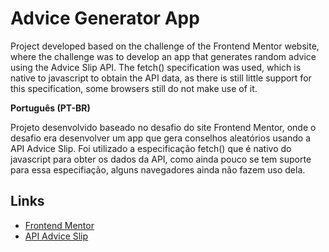 # Advice Generator App

Project developed based on the challenge of the Frontend Mentor website, where the challenge was to develop an app that generates random advice using the Advice Slip API. The fetch() specification was used, which is native to javascript to obtain the API data, as there is still little support for this specification, some browsers still do not make use of it.

<b>Português (PT-BR)</b>

Projeto desenvolvido baseado no desafio do site Frontend Mentor, onde o desafio era desenvolver um app que gera conselhos aleatórios usando a API Advice Slip. Foi utilizado a especificação fetch() que é nativo do javascript para obter os dados da API, como ainda pouco se tem suporte para essa especifiação, alguns navegadores ainda não fazem uso dela.

## Links

- <a href="https://www.frontendmentor.io/challenges/advice-generator-app-QdUG-13db">Frontend Mentor</a>
- <a href="https://api.adviceslip.com/">API Advice Slip</a>
